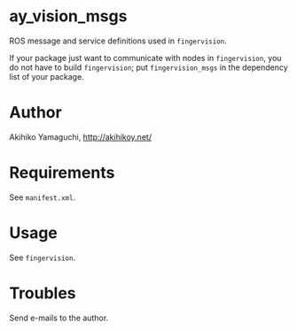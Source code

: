 ay_vision_msgs
==================
ROS message and service definitions used in `fingervision`.

If your package just want to communicate with nodes in `fingervision`, you do not have to build `fingervision`; put `fingervision_msgs` in the dependency list of your package.


Author
==================
Akihiko Yamaguchi, http://akihikoy.net/


Requirements
==================
See `manifest.xml`.


Usage
==================
See `fingervision`.


Troubles
==================
Send e-mails to the author.
